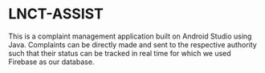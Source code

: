 # LNCT-ASSIST
This is a complaint management application built on Android Studio using Java. 
Complaints can be directly made and sent to the respective authority such that their status can be tracked in real time for which we used Firebase as our database.
